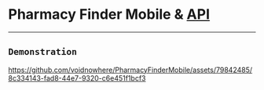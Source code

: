 # Pharmacy Finder Mobile & [API](https://github.com/voidnowhere/PharmacyFinderAPI)

<hr>

## `Demonstration`

https://github.com/voidnowhere/PharmacyFinderMobile/assets/79842485/8c334143-fad8-44e7-9320-c6e451f1bcf3
